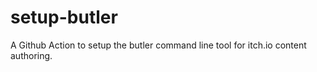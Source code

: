 # setup-butler
A Github Action to setup the butler command line tool for itch.io content authoring.
